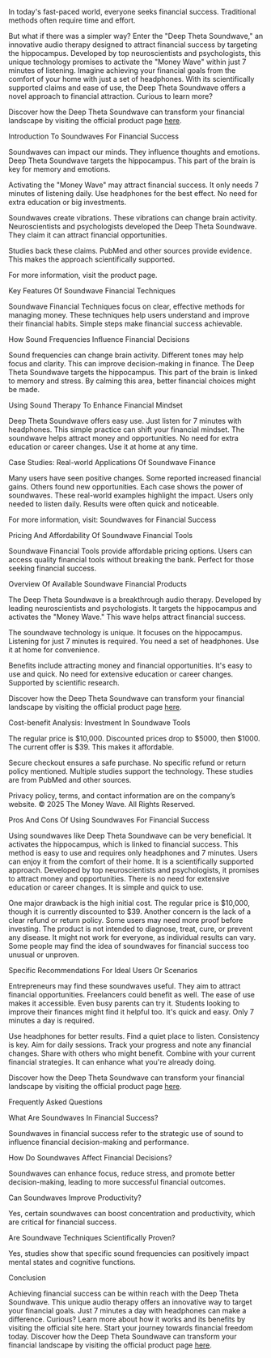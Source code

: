 In today's fast-paced world, everyone seeks financial success. Traditional methods often require time and effort.

But what if there was a simpler way? Enter the "Deep Theta Soundwave," an innovative audio therapy designed to attract financial success by targeting the hippocampus. Developed by top neuroscientists and psychologists, this unique technology promises to activate the "Money Wave" within just 7 minutes of listening. Imagine achieving your financial goals from the comfort of your home with just a set of headphones. With its scientifically supported claims and ease of use, the Deep Theta Soundwave offers a novel approach to financial attraction. Curious to learn more? 

Discover how the Deep Theta Soundwave can transform your financial landscape by visiting the official product page <a href="https://efcafjopwe7r6zccvepk2wx0yb.hop.clickbank.net">here</a>.</p>

Introduction To Soundwaves For Financial Success

Soundwaves can impact our minds. They influence thoughts and emotions. Deep Theta Soundwave targets the hippocampus. This part of the brain is key for memory and emotions.

Activating the "Money Wave" may attract financial success. It only needs 7 minutes of listening daily. Use headphones for the best effect. No need for extra education or big investments.

Soundwaves create vibrations. These vibrations can change brain activity. Neuroscientists and psychologists developed the Deep Theta Soundwave. They claim it can attract financial opportunities.

Studies back these claims. PubMed and other sources provide evidence. This makes the approach scientifically supported.

For more information, visit the product page.

Key Features Of Soundwave Financial Techniques

Soundwave Financial Techniques focus on clear, effective methods for managing money. These techniques help users understand and improve their financial habits. Simple steps make financial success achievable.

How Sound Frequencies Influence Financial Decisions

Sound frequencies can change brain activity. Different tones may help focus and clarity. This can improve decision-making in finance. The Deep Theta Soundwave targets the hippocampus. This part of the brain is linked to memory and stress. By calming this area, better financial choices might be made.

Using Sound Therapy To Enhance Financial Mindset

Deep Theta Soundwave offers easy use. Just listen for 7 minutes with headphones. This simple practice can shift your financial mindset. The soundwave helps attract money and opportunities. No need for extra education or career changes. Use it at home at any time.

Case Studies: Real-world Applications Of Soundwave Finance

Many users have seen positive changes. Some reported increased financial gains. Others found new opportunities. Each case shows the power of soundwaves. These real-world examples highlight the impact. Users only needed to listen daily. Results were often quick and noticeable.

For more information, visit: Soundwaves for Financial Success

Pricing And Affordability Of Soundwave Financial Tools

Soundwave Financial Tools provide affordable pricing options. Users can access quality financial tools without breaking the bank. Perfect for those seeking financial success.

Overview Of Available Soundwave Financial Products

The Deep Theta Soundwave is a breakthrough audio therapy. Developed by leading neuroscientists and psychologists. It targets the hippocampus and activates the "Money Wave." This wave helps attract financial success.

The soundwave technology is unique. It focuses on the hippocampus. Listening for just 7 minutes is required. You need a set of headphones. Use it at home for convenience.

Benefits include attracting money and financial opportunities. It's easy to use and quick. No need for extensive education or career changes. Supported by scientific research.

Discover how the Deep Theta Soundwave can transform your financial landscape by visiting the official product page <a href="https://efcafjopwe7r6zccvepk2wx0yb.hop.clickbank.net">here</a>.</p>

Cost-benefit Analysis: Investment In Soundwave Tools

The regular price is $10,000. Discounted prices drop to $5000, then $1000. The current offer is $39. This makes it affordable.

Secure checkout ensures a safe purchase. No specific refund or return policy mentioned. Multiple studies support the technology. These studies are from PubMed and other sources.

Privacy policy, terms, and contact information are on the company’s website. © 2025 The Money Wave. All Rights Reserved.

Pros And Cons Of Using Soundwaves For Financial Success

Using soundwaves like Deep Theta Soundwave can be very beneficial. It activates the hippocampus, which is linked to financial success. This method is easy to use and requires only headphones and 7 minutes. Users can enjoy it from the comfort of their home. It is a scientifically supported approach. Developed by top neuroscientists and psychologists, it promises to attract money and opportunities. There is no need for extensive education or career changes. It is simple and quick to use.

One major drawback is the high initial cost. The regular price is $10,000, though it is currently discounted to $39. Another concern is the lack of a clear refund or return policy. Some users may need more proof before investing. The product is not intended to diagnose, treat, cure, or prevent any disease. It might not work for everyone, as individual results can vary. Some people may find the idea of soundwaves for financial success too unusual or unproven.

Specific Recommendations For Ideal Users Or Scenarios

Entrepreneurs may find these soundwaves useful. They aim to attract financial opportunities. Freelancers could benefit as well. The ease of use makes it accessible. Even busy parents can try it. Students looking to improve their finances might find it helpful too. It's quick and easy. Only 7 minutes a day is required.

Use headphones for better results. Find a quiet place to listen. Consistency is key. Aim for daily sessions. Track your progress and note any financial changes. Share with others who might benefit. Combine with your current financial strategies. It can enhance what you're already doing.

Discover how the Deep Theta Soundwave can transform your financial landscape by visiting the official product page <a href="https://efcafjopwe7r6zccvepk2wx0yb.hop.clickbank.net">here</a>.</p>

Frequently Asked Questions

What Are Soundwaves In Financial Success?

Soundwaves in financial success refer to the strategic use of sound to influence financial decision-making and performance.

How Do Soundwaves Affect Financial Decisions?

Soundwaves can enhance focus, reduce stress, and promote better decision-making, leading to more successful financial outcomes.

Can Soundwaves Improve Productivity?

Yes, certain soundwaves can boost concentration and productivity, which are critical for financial success.

Are Soundwave Techniques Scientifically Proven?

Yes, studies show that specific sound frequencies can positively impact mental states and cognitive functions.

Conclusion

Achieving financial success can be within reach with the Deep Theta Soundwave. This unique audio therapy offers an innovative way to target your financial goals. Just 7 minutes a day with headphones can make a difference. Curious? Learn more about how it works and its benefits by visiting the official site here. Start your journey towards financial freedom today.
Discover how the Deep Theta Soundwave can transform your financial landscape by visiting the official product page <a href="https://efcafjopwe7r6zccvepk2wx0yb.hop.clickbank.net">here</a>.</p>


